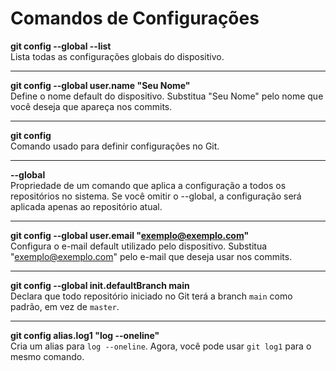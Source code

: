 # Comandos de Configurações

**git config --global --list**  
Lista todas as configurações globais do dispositivo.

---

**git config --global user.name "Seu Nome"**  
Define o nome default do dispositivo. Substitua "Seu Nome" pelo nome que você deseja que apareça nos commits.

---

**git config**  
Comando usado para definir configurações no Git.

---

**--global**  
Propriedade de um comando que aplica a configuração a todos os repositórios no sistema. Se você omitir o --global, a configuração será aplicada apenas ao repositório atual.

---

**git config --global user.email "exemplo@exemplo.com"**  
Configura o e-mail default utilizado pelo dispositivo. Substitua "exemplo@exemplo.com" pelo e-mail que deseja usar nos commits.

---

**git config --global init.defaultBranch main**  
Declara que todo repositório iniciado no Git terá a branch `main` como padrão, em vez de `master`.

---

**git config alias.log1 "log --oneline"**  
Cria um alias para `log --oneline`. Agora, você pode usar `git log1` para o mesmo comando.
